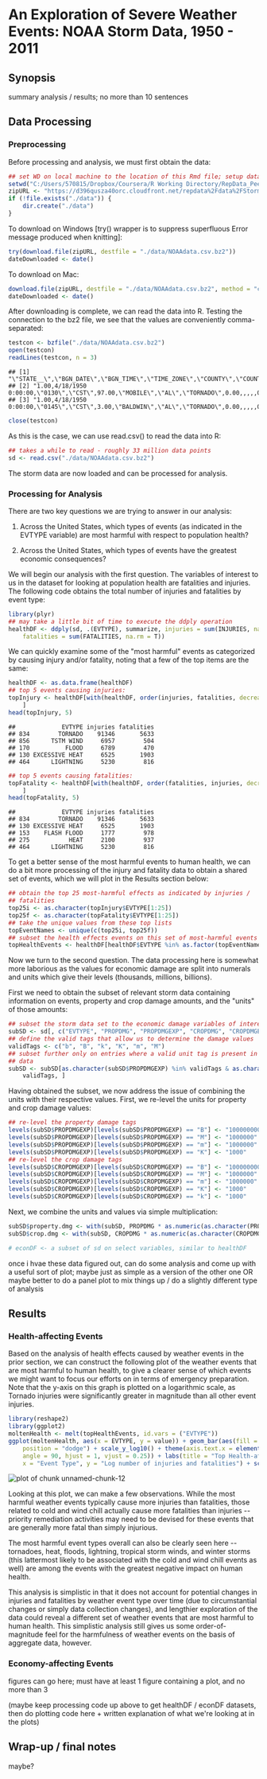 An Exploration of Severe Weather Events: NOAA Storm Data, 1950 - 2011
=====================================================================

## Synopsis

summary analysis / results; no more than 10 sentences

## Data Processing

### Preprocessing

Before processing and analysis, we must first obtain the data:


```r
## set WD on local machine to the location of this Rmd file; setup data dir
setwd("C:/Users/570815/Dropbox/Coursera/R Working Directory/RepData_PeerAssessment2")
zipURL <- "https://d396qusza40orc.cloudfront.net/repdata%2Fdata%2FStormData.csv.bz2"
if (!file.exists("./data")) {
    dir.create("./data")
}
```


To download on Windows [try() wrapper is to suppress superfluous Error message
produced when knitting]:


```r
try(download.file(zipURL, destfile = "./data/NOAAdata.csv.bz2"))
dateDownloaded <- date()
```


To download on Mac:


```r
download.file(zipURL, destfile = "./data/NOAAdata.csv.bz2", method = "curl")
dateDownloaded <- date()
```


After downloading is complete, we can read the data into R. Testing the connection 
to the bz2 file, we see that the values are conveniently comma-separated:


```r
testcon <- bzfile("./data/NOAAdata.csv.bz2")
open(testcon)
readLines(testcon, n = 3)
```

```
## [1] "\"STATE__\",\"BGN_DATE\",\"BGN_TIME\",\"TIME_ZONE\",\"COUNTY\",\"COUNTYNAME\",\"STATE\",\"EVTYPE\",\"BGN_RANGE\",\"BGN_AZI\",\"BGN_LOCATI\",\"END_DATE\",\"END_TIME\",\"COUNTY_END\",\"COUNTYENDN\",\"END_RANGE\",\"END_AZI\",\"END_LOCATI\",\"LENGTH\",\"WIDTH\",\"F\",\"MAG\",\"FATALITIES\",\"INJURIES\",\"PROPDMG\",\"PROPDMGEXP\",\"CROPDMG\",\"CROPDMGEXP\",\"WFO\",\"STATEOFFIC\",\"ZONENAMES\",\"LATITUDE\",\"LONGITUDE\",\"LATITUDE_E\",\"LONGITUDE_\",\"REMARKS\",\"REFNUM\""
## [2] "1.00,4/18/1950 0:00:00,\"0130\",\"CST\",97.00,\"MOBILE\",\"AL\",\"TORNADO\",0.00,,,,,0.00,,0.00,,,14.00,100.00,\"3\",0.00,0.00,15.00,25.00,\"K\",0.00,,,,,3040.00,8812.00,3051.00,8806.00,,1.00"                                                                                                                                                                                                                                                                                       
## [3] "1.00,4/18/1950 0:00:00,\"0145\",\"CST\",3.00,\"BALDWIN\",\"AL\",\"TORNADO\",0.00,,,,,0.00,,0.00,,,2.00,150.00,\"2\",0.00,0.00,0.00,2.50,\"K\",0.00,,,,,3042.00,8755.00,0.00,0.00,,2.00"
```

```r
close(testcon)
```


As this is the case, we can use read.csv() to read the data into R:


```r
## takes a while to read - roughly 33 million data points
sd <- read.csv("./data/NOAAdata.csv.bz2")
```


The storm data are now loaded and can be processed for analysis.

### Processing for Analysis

There are two key questions we are trying to answer in our analysis:

1. Across the United States, which types of events (as indicated in the EVTYPE 
variable) are most harmful with respect to population health?

2. Across the United States, which types of events have the greatest economic 
consequences?

We will begin our analysis with the first question. The variables of interest to 
us in the dataset for looking at population health are fatalities and injuries. 
The following code obtains the total number of injuries and fatalities by event 
type:


```r
library(plyr)
## may take a little bit of time to execute the ddply operation
healthDF <- ddply(sd, .(EVTYPE), summarize, injuries = sum(INJURIES, na.rm = T), 
    fatalities = sum(FATALITIES, na.rm = T))
```


We can quickly examine some of the "most harmful" events as categorized by 
causing injury and/or fatality, noting that a few of the top items are the same:


```r
healthDF <- as.data.frame(healthDF)
## top 5 events causing injuries:
topInjury <- healthDF[with(healthDF, order(injuries, fatalities, decreasing = TRUE)), 
    ]
head(topInjury, 5)
```

```
##             EVTYPE injuries fatalities
## 834        TORNADO    91346       5633
## 856      TSTM WIND     6957        504
## 170          FLOOD     6789        470
## 130 EXCESSIVE HEAT     6525       1903
## 464      LIGHTNING     5230        816
```

```r
## top 5 events causing fatalities:
topFatality <- healthDF[with(healthDF, order(fatalities, injuries, decreasing = TRUE)), 
    ]
head(topFatality, 5)
```

```
##             EVTYPE injuries fatalities
## 834        TORNADO    91346       5633
## 130 EXCESSIVE HEAT     6525       1903
## 153    FLASH FLOOD     1777        978
## 275           HEAT     2100        937
## 464      LIGHTNING     5230        816
```


To get a better sense of the most harmful events to human health, we can do a 
bit more processing of the injury and fatality data to obtain a shared set of 
events, which we will plot in the Results section below:


```r
## obtain the top 25 most-harmful effects as indicated by injuries /
## fatalities
top25i <- as.character(topInjury$EVTYPE[1:25])
top25f <- as.character(topFatality$EVTYPE[1:25])
## take the unique values from these top lists
topEventNames <- unique(c(top25i, top25f))
## subset the health effects events on this set of most-harmful events
topHealthEvents <- healthDF[healthDF$EVTYPE %in% as.factor(topEventNames), ]
```


Now we turn to the second question.  The data processing here is somewhat more 
laborious as the values for economic damage are split into numerals and units which 
give their levels (thousands, millions, billions).

First we need to obtain the subset of relevant storm data containing information on 
events, property and crop damage amounts, and the "units" of those amounts:


```r
## subset the storm data set to the economic damage variables of interest
subSD <- sd[, c("EVTYPE", "PROPDMG", "PROPDMGEXP", "CROPDMG", "CROPDMGEXP")]
## define the valid tags that allow us to determine the damage values
validTags <- c("b", "B", "k", "K", "m", "M")
## subset further only on entries where a valid unit tag is present in the
## data
subSD <- subSD[as.character(subSD$PROPDMGEXP) %in% validTags & as.character(subSD$CROPDMGEXP) %in% 
    validTags, ]
```


Having obtained the subset, we now address the issue of combining the units with their 
respective values.  First, we re-level the units for property and crop damage values:


```r
## re-level the property damage tags
levels(subSD$PROPDMGEXP)[levels(subSD$PROPDMGEXP) == "B"] <- "1000000000"
levels(subSD$PROPDMGEXP)[levels(subSD$PROPDMGEXP) == "M"] <- "1000000"
levels(subSD$PROPDMGEXP)[levels(subSD$PROPDMGEXP) == "m"] <- "1000000"
levels(subSD$PROPDMGEXP)[levels(subSD$PROPDMGEXP) == "K"] <- "1000"
## re-level the crop damage tags
levels(subSD$CROPDMGEXP)[levels(subSD$CROPDMGEXP) == "B"] <- "1000000000"
levels(subSD$CROPDMGEXP)[levels(subSD$CROPDMGEXP) == "M"] <- "1000000"
levels(subSD$CROPDMGEXP)[levels(subSD$CROPDMGEXP) == "m"] <- "1000000"
levels(subSD$CROPDMGEXP)[levels(subSD$CROPDMGEXP) == "K"] <- "1000"
levels(subSD$CROPDMGEXP)[levels(subSD$CROPDMGEXP) == "k"] <- "1000"
```


Next, we combine the units and values via simple multiplication:


```r
subSD$property.dmg <- with(subSD, PROPDMG * as.numeric(as.character(PROPDMGEXP)))
subSD$crop.dmg <- with(subSD, CROPDMG * as.numeric(as.character(CROPDMGEXP)))

# econDF <- a subset of sd on select variables, similar to healthDF
```


once i hvae these data figured out, can do some analysis and come up with a useful sort of plot; maybe just as simple as a version of the other one OR maybe better to do a panel plot to mix things up / do a slightly different type of analysis


## Results

### Health-affecting Events

Based on the analysis of health effects caused by weather events in the prior section, 
we can construct the following plot of the weather events that are most harmful to human 
health, to give a clearer sense of which events we might want to focus our efforts on 
in terms of emergency preparation. Note that the y-axis on this graph is plotted on a 
logarithmic scale, as Tornado injuries were significantly greater in magnitude than all 
other event injuries.


```r
library(reshape2)
library(ggplot2)
moltenHealth <- melt(topHealthEvents, id.vars = ("EVTYPE"))
ggplot(moltenHealth, aes(x = EVTYPE, y = value)) + geom_bar(aes(fill = variable), 
    position = "dodge") + scale_y_log10() + theme(axis.text.x = element_text(size = 10, 
    angle = 90, hjust = 1, vjust = 0.25)) + labs(title = "Top Health-affecting Weather Events", 
    x = "Event Type", y = "Log number of injuries and fatalities") + scale_fill_discrete(name = "Health Effect")
```

![plot of chunk unnamed-chunk-12](figure/unnamed-chunk-12.png) 


Looking at this plot, we can make a few observations. While the most harmful weather 
events typically cause more injuries than fatalities, those related to cold and wind chill 
actually cause more fatalities than injuries -- priority remediation activities may need 
to be devised for these events that are generally more fatal than simply injurious. 

The most harmful event types overall can also be clearly seen here -- tornadoes, heat, 
floods, lightning, tropical storm winds, and winter storms (this lattermost likely to be 
associated with the cold and wind chill events as well) are among the events with the 
greatest negative impact on human health.

This analysis is simplistic in that it does not account for potential changes in injuries 
and fatalities by weather event type over time (due to circumstantial changes or simply 
data collection changes), and lengthier exploration of the data could reveal a different 
set of weather events that are most harmful to human health. This simplistic analysis 
still gives us some order-of-magnitude feel for the harmfulness of weather events on 
the basis of aggregate data, however.

### Economy-affecting Events


figures can go here; must have at least 1 figure containing a plot, and no more than 3

(maybe keep processing code up above to get healthDF / econDF datasets, then do plotting code here + written explanation of what we're looking at in the plots)

## Wrap-up / final notes

maybe?





